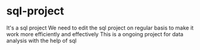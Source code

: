 # sql-project
It's a sql project
We need  to edit the sql project on regular basis to make it work more efficiently and effectively
This is a ongoing project for data analysis with the help of sql 
